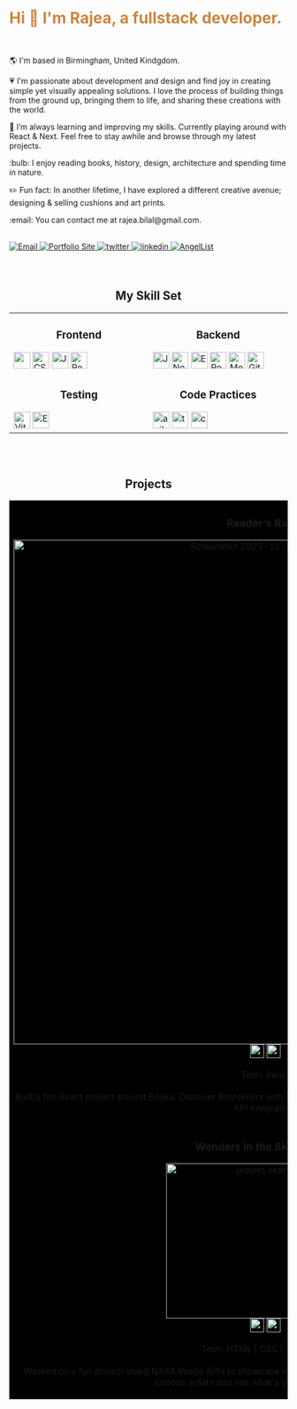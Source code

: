 



<h1 align="left" style="color: #CD853F;">Hi 👋 I'm Rajea, a fullstack developer.</h1>
<br>
<p align="left">🌎 I'm based in Birmingham, United Kindgdom.</p>
<p align="left">💗 I'm passionate about development and design and find joy in creating simple yet visually appealing solutions. I love the process of building things from the ground up, bringing them to life, and sharing these creations with the world.</p>
<p align="left">🚀 I’m always learning and improving my skills. Currently playing around with React & Next. Feel free to stay awhile and browse through my latest projects.</p>
<p align="left">:bulb: I enjoy reading books, history, design, architecture and spending time in nature.</p>
<p align="left">✏️ Fun fact: In another lifetime, I have explored a different creative avenue; designing & selling cushions and art prints.</p>
<p align="left">:email: You can contact me at rajea.bilal@gmail.com.</p>



<br>

<!-- Buttons Top -->

<div align="left"> 
<a href="mailto:rajea.bilal@gmail.com">
<img src="https://img.shields.io/badge/-Email Me-CD853F?style=for-the-badge&?logoWidth=50" alt="Email" style="margin-bottom: 5px;" />
</a>
<a href="https://rajea-bilal.netlify.app/">
<img src="https://img.shields.io/badge/-Portfolio-CD853F?style=for-the-badge&?logoWidth=50" alt="Portfolio Site" style="margin-bottom: 5px;" />
</a>
<a href="https://twitter.com/rajeabilal">
<img src="https://img.shields.io/badge/-Twitter-CD853F?style=for-the-badge&?logoWidth=50" alt="twitter" style="margin-bottom: 5px;" />
</a>
<a href="https://www.linkedin.com/in/rajea-bilal/">
<img src="https://img.shields.io/badge/-Linkedin-CD853F?style=for-the-badge&?logoWidth=50" alt="linkedin" style="margin-bottom: 5px;" />
</a>  
<a href="https://angel.co/u/rajea-bilal">
<img src="https://img.shields.io/badge/-AngelList-CD853F?style=for-the-badge&?logoWidth=50" alt="AngelList" style="margin-bottom: 5px;" />
</a> 
</div>

<br>
<br>
  
<div align="center">
  
<h2>My Skill Set</h2>

<table><tr><td valign="top" width="30%">

  <h3 align="center">Frontend</h3>

<div align="left">  
<img src="https://img.shields.io/badge/html5-%23E34F26.svg?style=for-the-badge&logo=html5&logoColor=white" height="30" />  
<img src="https://img.shields.io/badge/css3-%231572B6.svg?style=for-the-badge&logo=css3&logoColor=white" alt="CSS3" height="30" />  
<img src="https://img.shields.io/badge/javascript-%23323330.svg?style=for-the-badge&logo=javascript&logoColor=%23F7DF1E)" alt="JavaScript" height="30" />  
<img src="https://img.shields.io/badge/react-%2320232a.svg?style=for-the-badge&logo=react&logoColor=%2361DAFB)" alt="React" height="30" />   
</div>

</td><td valign="top" width="30%">

  <h3 align="center">Backend</h3>

<div align="left">  
<img src="https://img.shields.io/badge/javascript-%23323330.svg?style=for-the-badge&logo=javascript&logoColor=%23F7DF1E)" alt="JavaScript" height="30" /> 
<img src="https://img.shields.io/badge/node.js-6DA55F?style=for-the-badge&logo=node.js&logoColor=white)" alt="Node.js" height="30" />  
<img src="https://img.shields.io/badge/express.js-%23404d59.svg?style=for-the-badge&logo=express&logoColor=%2361DAFB)" alt="Express.js" height="30" /> 
<img src="https://img.shields.io/badge/postgres-%23316192.svg?style=for-the-badge&logo=postgresql&logoColor=white" alt="PostgreSQL" height="30" />  
<img src="https://img.shields.io/badge/mongoDB-test?style=for-the-badge&logo=mongodb&color=gray" alt="MongoDB" height="30" />  
<img src="https://img.shields.io/badge/git-%23F05033.svg?style=for-the-badge&logo=git&logoColor=white)" alt="Git" height="30" />  
</div>

</td>


</tr>
<tr>
  <td valign="top" width="30%">

  <h3 align="center">Testing</h3>

<div align="left">  
 
<img src="https://img.shields.io/badge/vitest-test?style=for-the-badge&logo=vitest&color=teal" alt="Vitest" height="30" />
<img src="https://img.shields.io/badge/playwright-test?style=for-the-badge&logo=playwright&color=red" alt="Express.js" height="30" />


</div>

</td>
<td valign="top" width="30%">

  <h3 align="center">Code Practices</h3>

<div align="left">  
<img src="https://img.shields.io/badge/agile-methodology-test?style=for-the-badge&color=olive" alt="agile-methodology" height="30" />  
<img src="https://img.shields.io/badge/teamwork-test?style=for-the-badge&color=yellow" alt="teamwork" height="30" />  
<img src="https://img.shields.io/badge/computational-thinking-test?style=for-the-badge&color=peru" alt="computational-thinking" height="30" />  


</div>

</td>
</tr>
</table>


</div>




<!-- <p><img align="left" src="https://github-readme-stats.vercel.app/api/top-langs?username=rajea-bilal&show_icons=true&locale=en&layout=compact" alt="rajea-bilal" /></p> -->
<!-- 
<p>&nbsp;<img align="center" src="https://github-readme-stats.vercel.app/api?username=rajea-bilal&show_icons=true&locale=en" alt="rajea-bilal" /></p> -->

<br>



<br>


<!-- PROJECTS -->

<h2 align="center">Projects</h2>
<div align="center">
  <table style="background-color: black;">
    <tr>
        <td width="30%" height="30%" style="background-color: black;">
        <h3 align="center">Reader's Radar</h3>
        <p align="center">
          <a href="https://github.com/rajea-bilal/book-app" target="_blank" rel="noreferrer">
           <img width="911" alt="Screenshot 2023-11-06 at 21 39 00" src="https://github.com/rajea-bilal/rajea-bilal/assets/93056794/c3353aa0-1a36-453a-9541-e6a349ae019b">
</a><br>
          <span>
            <a href="https://github.com/rajea-bilal/book-app" target="_blank" rel="noreferrer">
              <img src="https://img.shields.io/badge/-Repo-aa593e?style=for-the-badge&?logoWidth=40" alt="button to repository" height="25px">
            </a>
            <a href="https://book-app-omega.vercel.app/" target="_blank" rel="noreferrer">
              <img src="https://img.shields.io/badge/-Live_site-aa593e?style=for-the-badge&?logoWidth=40" alt="button to live site" height="25px">
            </a>
          </span>
        </p>
        <p align="center">
          Tech: React <br><br>
          Built a fun React project around Books. Discover Bestsellers with Ease: Explore, Search, and Enjoy with the NY Bestseller API Integration!
        </p>
      </td>
<td width="30%" height="30%" style="background-color: black;">
        <h3 align="center">History Trivia</h3>
        <p align="center">
          <a href="https://github.com/rajea-bilal/history-trivia" target="_blank" rel="noreferrer">
            <img src="https://media.giphy.com/media/v1.Y2lkPTc5MGI3NjExYWxhZzhqN2c3Y215Y3R4bXBsdnU0ZmlpaTJjNWZjMGNrOGxoZnE0NyZlcD12MV9pbnRlcm5hbF9naWZfYnlfaWQmY3Q9Zw/t2qfy4FENpCFXhSPj8/giphy.gif" height="280px" width="360px" alt="project example" />
          </a><br>
          <span>
            <a href="https://github.com/rajea-bilal/history-trivia" target="_blank" rel="noreferrer">
              <img src="https://img.shields.io/badge/-Repo-aa593e?style=for-the-badge&?logoWidth=40" alt="button to repository" height="25px">
            </a>
            <a href="https://history-trivia.netlify.app/" target="_blank" rel="noreferrer">
              <img src="https://img.shields.io/badge/-Live_site-aa593e?style=for-the-badge&?logoWidth=40" alt="button to live site" height="25px">
            </a>
          </span>
        </p>
        <p align="center">
          Tech: HTML | CSS | JavaScript <br><br>
          A history trivia app built around the Open Trivia API
        </p>
      </td>
      </tr>
    <tr>
       <td width="30%" height="30%">
        <h3 align="center">Wonders In the Sky - NASA</h3>
        <p align="center">
          <a href="https://github.com/rajea-bilal/nasa-daily-images" target="_blank" rel="noreferrer">
            <img src="https://media.giphy.com/media/YILLeAajL6GaFR6qbj/giphy.gif" height="280px" width="360px" alt="project example" />
          </a><br>
          <span>
            <a href="https://github.com/rajea-bilal/nasa-daily-images" target="_blank" rel="noreferrer">
              <img src="https://img.shields.io/badge/-Repo-aa593e?style=for-the-badge&?logoWidth=40" alt="button to repository" height="25px">
            </a>
            <a href="https://nasa-images-daily.netlify.app" target="_blank" rel="noreferrer">
              <img src="https://img.shields.io/badge/-Live_site-aa593e?style=for-the-badge&?logoWidth=40" alt="button to live site" height="25px">
            </a>
          </span>
        </p>
        <p align="center">
          Tech: HTML | CSS | JavaScript <br><br>
          Worked on a fun project using NASA Image APIs to showcase magnificent images from around the universe. Click to choose a date and see what's going on in the skies :)
        </p>
      </td>
    </tr>
</table>
</div>



